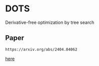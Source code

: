 # DOTS
Derivative-free optimization by tree search

## Paper
```
https://arxiv.org/abs/2404.04062
```
[here](https://arxiv.org/abs/2404.04062)
